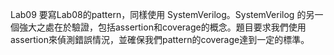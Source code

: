 Lab09 要寫Lab08的pattern，同樣使用 SystemVerilog。SystemVerilog 的另一個強大之處在於驗證，包括assertion和coverage的概念。題目要求我們使用assertion來偵測錯誤情況，並確保我們pattern的coverage達到一定的標準。
